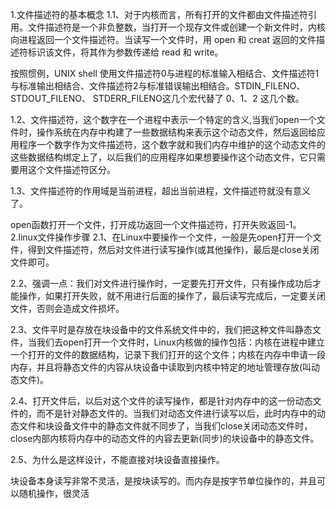 1.文件描述符的基本概念
1.1、对于内核而言，所有打开的文件都由文件描述符引用。文件描述符是一个非负整数，当打开一个现存文件或创建一个新文件时，内核向进程返回一个文件描述符。当读写一个文件时，用 open 和 creat 返回的文件描述符标识该文件，将其作为参数传递给 read 和 write。

按照惯例，UNIX shell 使用文件描述符0与进程的标准输入相结合、文件描述符1与标准输出相结合、文件描述符2与标准错误输出相结合。STDIN_FILENO、STDOUT_FILENO、 STDERR_FILENO这几个宏代替了 0、1、2 这几个数。

1.2、文件描述符，这个数字在一个进程中表示一个特定的含义,当我们open一个文件时，操作系统在内存中构建了一些数据结构来表示这个动态文件，然后返回给应用程序一个数字作为文件描述符，这个数字就和我们内存中维护的这个动态文件的这些数据结构绑定上了，以后我们的应用程序如果想要操作这个动态文件，它只需要用这个文件描述符区分。

1.3、文件描述符的作用域是当前进程，超出当前进程，文件描述符就没有意义了。

open函数打开一个文件，打开成功返回一个文件描述符，打开失败返回-1。
2.linux文件操作步骤
2.1、在Linux中要操作一个文件，一般是先open打开一个文件，得到文件描述符，然后对文件进行读写操作(或其他操作)，最后是close关闭文件即可。

2.2、强调一点：我们对文件进行操作时，一定要先打开文件，只有操作成功后才能操作，如果打开失败，就不用进行后面的操作了，最后读写完成后，一定要关闭文件，否则会造成文件损坏。

2.3、文件平时是存放在块设备中的文件系统文件中的，我们把这种文件叫静态文件，当我们去open打开一个文件时，Linux内核做的操作包括：内核在进程中建立一个打开的文件的数据结构，记录下我们打开的这个文件；内核在内存中申请一段内存，并且将静态文件的内容从块设备中读取到内核中特定的地址管理存放(叫动态文件)。

2.4、打开文件后，以后对这个文件的读写操作，都是针对内存中的这一份动态文件的，而不是针对静态文件的。当我们对动态文件进行读写以后，此时内存中的动态文件和块设备文件中的静态文件就不同步了，当我们close关闭动态文件时，close内部内核将内存中的动态文件的内容去更新(同步)的块设备中的静态文件。

2.5、为什么是这样设计，不能直接对块设备直接操作。

块设备本身读写非常不灵活，是按块读写的。而内存是按字节单位操作的，并且可以随机操作，很灵活
